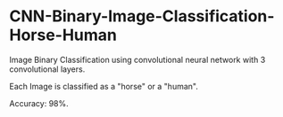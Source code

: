 # CNN-Binary-Image-Classification-Horse-Human

Image Binary Classification using convolutional neural network with 3 convolutional layers.

Each Image is classified as a "horse" or a "human".

Accuracy: 98%.
